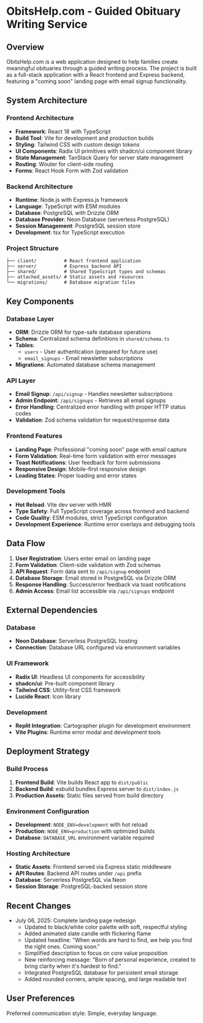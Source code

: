 # ObitsHelp.com - Guided Obituary Writing Service

## Overview

ObitsHelp.com is a web application designed to help families create meaningful obituaries through a guided writing process. The project is built as a full-stack application with a React frontend and Express backend, featuring a "coming soon" landing page with email signup functionality.

## System Architecture

### Frontend Architecture
- **Framework**: React 18 with TypeScript
- **Build Tool**: Vite for development and production builds
- **Styling**: Tailwind CSS with custom design tokens
- **UI Components**: Radix UI primitives with shadcn/ui component library
- **State Management**: TanStack Query for server state management
- **Routing**: Wouter for client-side routing
- **Forms**: React Hook Form with Zod validation

### Backend Architecture
- **Runtime**: Node.js with Express.js framework
- **Language**: TypeScript with ESM modules
- **Database**: PostgreSQL with Drizzle ORM
- **Database Provider**: Neon Database (serverless PostgreSQL)
- **Session Management**: PostgreSQL session store
- **Development**: tsx for TypeScript execution

### Project Structure
```
├── client/          # React frontend application
├── server/          # Express backend API
├── shared/          # Shared TypeScript types and schemas
├── attached_assets/ # Static assets and resources
└── migrations/      # Database migration files
```

## Key Components

### Database Layer
- **ORM**: Drizzle ORM for type-safe database operations
- **Schema**: Centralized schema definitions in `shared/schema.ts`
- **Tables**: 
  - `users` - User authentication (prepared for future use)
  - `email_signups` - Email newsletter subscriptions
- **Migrations**: Automated database schema management

### API Layer
- **Email Signup**: `/api/signup` - Handles newsletter subscriptions
- **Admin Endpoint**: `/api/signups` - Retrieves all email signups
- **Error Handling**: Centralized error handling with proper HTTP status codes
- **Validation**: Zod schema validation for request/response data

### Frontend Features
- **Landing Page**: Professional "coming soon" page with email capture
- **Form Validation**: Real-time form validation with error messages
- **Toast Notifications**: User feedback for form submissions
- **Responsive Design**: Mobile-first responsive design
- **Loading States**: Proper loading and error states

### Development Tools
- **Hot Reload**: Vite dev server with HMR
- **Type Safety**: Full TypeScript coverage across frontend and backend
- **Code Quality**: ESM modules, strict TypeScript configuration
- **Development Experience**: Runtime error overlays and debugging tools

## Data Flow

1. **User Registration**: Users enter email on landing page
2. **Form Validation**: Client-side validation with Zod schemas
3. **API Request**: Form data sent to `/api/signup` endpoint
4. **Database Storage**: Email stored in PostgreSQL via Drizzle ORM
5. **Response Handling**: Success/error feedback via toast notifications
6. **Admin Access**: Email list accessible via `/api/signups` endpoint

## External Dependencies

### Database
- **Neon Database**: Serverless PostgreSQL hosting
- **Connection**: Database URL configured via environment variables

### UI Framework
- **Radix UI**: Headless UI components for accessibility
- **shadcn/ui**: Pre-built component library
- **Tailwind CSS**: Utility-first CSS framework
- **Lucide React**: Icon library

### Development
- **Replit Integration**: Cartographer plugin for development environment
- **Vite Plugins**: Runtime error modal and development tools

## Deployment Strategy

### Build Process
1. **Frontend Build**: Vite builds React app to `dist/public`
2. **Backend Build**: esbuild bundles Express server to `dist/index.js`
3. **Production Assets**: Static files served from build directory

### Environment Configuration
- **Development**: `NODE_ENV=development` with hot reload
- **Production**: `NODE_ENV=production` with optimized builds
- **Database**: `DATABASE_URL` environment variable required

### Hosting Architecture
- **Static Assets**: Frontend served via Express static middleware
- **API Routes**: Backend API routes under `/api` prefix
- **Database**: Serverless PostgreSQL via Neon
- **Session Storage**: PostgreSQL-backed session store

## Recent Changes

- July 06, 2025: Complete landing page redesign
  - Updated to black/white color palette with soft, respectful styling
  - Added animated slate candle with flickering flame
  - Updated headline: "When words are hard to find, we help you find the right ones. Coming soon."
  - Simplified description to focus on core value proposition
  - New reinforcing message: "Born of personal experience, created to bring clarity when it's hardest to find."
  - Integrated PostgreSQL database for persistent email storage
  - Added rounded corners, ample spacing, and large readable text

## User Preferences

Preferred communication style: Simple, everyday language.